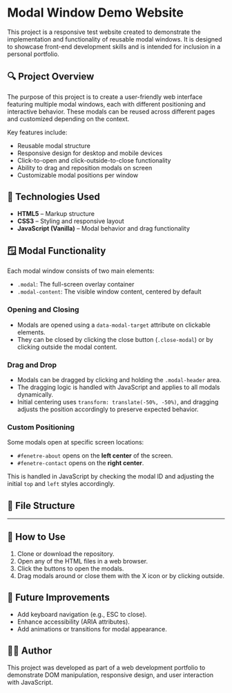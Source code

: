 # Modal Window Demo Website

This project is a responsive test website created to demonstrate the implementation and functionality of reusable modal windows. It is designed to showcase front-end development skills and is intended for inclusion in a personal portfolio.

## 🔍 Project Overview

The purpose of this project is to create a user-friendly web interface featuring multiple modal windows, each with different positioning and interactive behavior. These modals can be reused across different pages and customized depending on the context.

Key features include:

- Reusable modal structure
- Responsive design for desktop and mobile devices
- Click-to-open and click-outside-to-close functionality
- Ability to drag and reposition modals on screen
- Customizable modal positions per window

## 🧱 Technologies Used

- **HTML5** – Markup structure
- **CSS3** – Styling and responsive layout
- **JavaScript (Vanilla)** – Modal behavior and drag functionality

## 🪟 Modal Functionality

Each modal window consists of two main elements:
- `.modal`: The full-screen overlay container
- `.modal-content`: The visible window content, centered by default

### Opening and Closing
- Modals are opened using a `data-modal-target` attribute on clickable elements.
- They can be closed by clicking the close button (`.close-modal`) or by clicking outside the modal content.

### Drag and Drop
- Modals can be dragged by clicking and holding the `.modal-header` area.
- The dragging logic is handled with JavaScript and applies to all modals dynamically.
- Initial centering uses `transform: translate(-50%, -50%)`, and dragging adjusts the position accordingly to preserve expected behavior.

### Custom Positioning
Some modals open at specific screen locations:
- `#fenetre-about` opens on the **left center** of the screen.
- `#fenetre-contact` opens on the **right center**.

This is handled in JavaScript by checking the modal ID and adjusting the initial `top` and `left` styles accordingly.

## 📁 File Structure

---

## 🚀 How to Use

1. Clone or download the repository.
2. Open any of the HTML files in a web browser.
3. Click the buttons to open the modals.
4. Drag modals around or close them with the X icon or by clicking outside.

## 📌 Future Improvements

- Add keyboard navigation (e.g., ESC to close).
- Enhance accessibility (ARIA attributes).
- Add animations or transitions for modal appearance.

## 🧑‍💻 Author

This project was developed as part of a web development portfolio to demonstrate DOM manipulation, responsive design, and user interaction with JavaScript.

